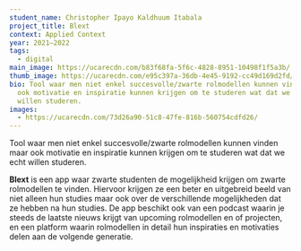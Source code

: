 ```yaml
---
student_name: Christopher Ipayo Kaldhuum Itabala
project_title: Blext
context: Applied Context
year: 2021—2022
tags:
  - digital
main_image: https://ucarecdn.com/b83f68fa-5f6c-4828-8951-10498f1f5a3b/
thumb_image: https://ucarecdn.com/e95c397a-36db-4e45-9192-cc49d169d2fd/
bio: Tool waar men niet enkel succesvolle/zwarte rolmodellen kunnen vinden maar
  ook motivatie en inspiratie kunnen krijgen om te studeren wat dat we echt
  willen studeren.
images:
  - https://ucarecdn.com/73d26a90-51c8-47fe-816b-560754cdfd26/
---
```

Tool waar men niet enkel succesvolle/zwarte rolmodellen kunnen vinden maar ook motivatie en inspiratie kunnen krijgen om te studeren wat dat we echt willen studeren.

**Blext** is een app waar zwarte studenten de mogelijkheid krijgen om zwarte rolmodellen te vinden. Hiervoor krijgen ze een beter en uitgebreid beeld van niet alleen hun studies maar ook over de verschillende mogelijkheden dat ze hebben na hun studies. De app beschikt ook van een podcast waarin je steeds de laatste nieuws krijgt van upcoming rolmodellen en of projecten, en een platform waarin rolmodellen in detail hun inspiraties en motivaties delen aan de volgende generatie.